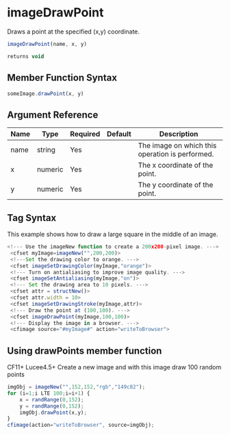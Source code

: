 # imageDrawPoint

 Draws a point at the specified (x,y) coordinate.

```javascript
imageDrawPoint(name, x, y)
```

```javascript
returns void
```

## Member Function Syntax

```javascript
someImage.drawPoint(x, y)
```

## Argument Reference

| Name | Type | Required | Default | Description |
| --- | --- | --- | --- | --- |
| name | string | Yes |  | The image on which this operation is performed. |
| x | numeric | Yes |  | The x coordinate of the point. |
| y | numeric | Yes |  | The y coordinate of the point. |

## Tag Syntax

This example shows how to draw a large square in the middle of an image.

```javascript
<!--- Use the imageNew function to create a 200x200-pixel image. ---> 
 <cfset myImage=imageNew("",200,200)> 
 <!---Set the drawing color to orange. ---> 
 <cfset imageSetDrawingColor(myImage,"orange")> 
 <!--- Turn on antialiasing to improve image quality. ---> 
 <cfset imageSetAntialiasing(myImage,"on")> 
 <!--- Set the drawing area to 10 pixels. ---> 
 <cfset attr = structNew()>  
 <cfset attr.width = 10> 
 <cfset imageSetDrawingStroke(myImage,attr)> 
 <!--- Draw the point at (100,100). ---> 
 <cfset imageDrawPoint(myImage,100,100)> 
 <!--- Display the image in a browser. ---> 
 <cfimage source="#myImage#" action="writeToBrowser">
```

## Using drawPoints member function

CF11+ Lucee4.5+ Create a new image and with this image draw 100 random points

```javascript
imgObj = imageNew("",152,152,"rgb","149c82");
for (i=1;i LTE 100;i=i+1) {
    x = randRange(0,152);
    y = randRange(0,152);
    imgObj.drawPoint(x,y);	
}
cfimage(action="writeToBrowser", source=imgObj);
```
